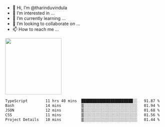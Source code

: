 - 👋 Hi, I’m @tharinduvindula
- 👀 I’m interested in ...
- 🌱 I’m currently learning ...
- 💞️ I’m looking to collaborate on ...
- 📫 How to reach me ...

<!---
tharinduvindula/tharinduvindula is a ✨ special ✨ repository because its `README.md` (this file) appears on your GitHub profile.
You can click the Preview link to take a look at your changes.
--->

<img height="180em" src="https://github-readme-stats.vercel.app/api?username=tharinduvindula&show_icons=true&hide_border=false&&count_private=true&include_all_commits=true" />


<!--START_SECTION:waka-->

```txt
TypeScript        11 hrs 40 mins  ███████████████████████░░   91.87 %
Bash              14 mins         ▒░░░░░░░░░░░░░░░░░░░░░░░░   01.94 %
JSON              12 mins         ▒░░░░░░░░░░░░░░░░░░░░░░░░   01.68 %
CSS               11 mins         ▒░░░░░░░░░░░░░░░░░░░░░░░░   01.56 %
Project Details   10 mins         ▒░░░░░░░░░░░░░░░░░░░░░░░░   01.44 %
```

<!--END_SECTION:waka-->
